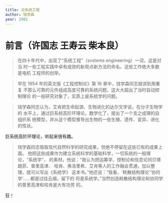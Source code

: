 ```yaml
---
title: 论系统工程
author: 钱学森
year: 1982
---
```


# 前言（许国志 王寿云 柴本良）

> 在四十年代中，出现了“系统工程”（svstems engineering）一词，这是对当
> 时一些工程实践中卓有成效的新观点新方法的命名。这些工作绝大多数是电机
> 工程师的创举。

> 早在 1954 年的英文版《工程控制论》第 18 章中，钱学森同志就讲到用重复
> 不那么可靠的元件组成高度可靠的系统问题。这大大超出了当时自动控制理论
> 的一般研究对象了，实质上是系统学的问题。

> 钱学森同志认为，艾肯把生命起源、生物进化的达尔文学说，在分子生物学的
> 水平上，通过巨系统高阶环理论，数学化了，提出了一个言之成理的自组织系
> 统模型，并从这个模型推导出生物的一些生殖、遗传、变异、进化的性状。

巨系统高阶环理论，听起来很有趣。

> 钱学森同志吸取现代自然科学的研究成果，但绝不停留在这些已有的成果上面。
> 他把这些成果作为建立系统科学的基础科学，一切系统的一般理论，“系统学”，
> 的素材。他说：“我认为把运筹学、控制论和信息论同贝塔朗菲、普里高津、
> 哈肯、弗洛里希、艾肯等人的工作融会贯通，加以整理，就可以写出《系统学》
> 这本书。”他还说：“我看，‘耗散结构理论’‘协同学’……都是过往云烟，留下的
> 将是系统学。”当然创造耗散结构理论和协同学的普里高津和哈肯是大有功劳
> 的。

狂！
